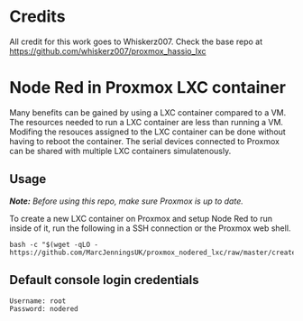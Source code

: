 # Credits

All credit for this work goes to Whiskerz007.  Check the base repo at https://github.com/whiskerz007/proxmox_hassio_lxc

# Node Red in Proxmox LXC container

Many benefits can be gained by using a LXC container compared to a VM. The resources needed to run a LXC container are less than running a VM. Modifing the resouces assigned to the LXC container can be done without having to reboot the container. The serial devices connected to Proxmox can be shared with multiple LXC containers simulatenously.

## Usage

***Note:*** _Before using this repo, make sure Proxmox is up to date._

To create a new LXC container on Proxmox and setup Node Red to run inside of it, run the following in a SSH connection or the Proxmox web shell.

```
bash -c "$(wget -qLO - https://github.com/MarcJenningsUK/proxmox_nodered_lxc/raw/master/create_container.sh)"
```

## Default console login credentials

```
Username: root
Password: nodered
```
